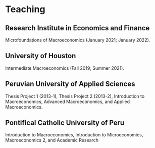 # Teaching

## Research Institute in Economics and Finance
Microfoundations of Macroeconomics (January 2021; January 2022).

## University of Houston
Intermediate Macroeconomics (Fall 2019; Summer 2021).

## Peruvian University of Applied Sciences
Thesis Project 1 (2013-1), Thesis Project 2 (2013-2), Introduction to Macroeconomics, Advanced Macroeconomics, and Applied Macroeconomics.

## Pontifical Catholic University of Peru
Introduction to Macroeconomics, Introduction to Microeconomics, Macroeconomics 2, and Academic Research
